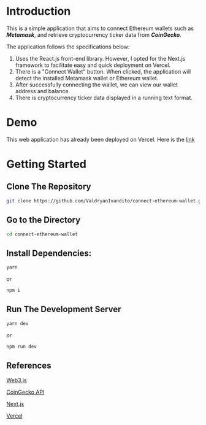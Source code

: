 # Introduction

This is a simple application that aims to connect Ethereum wallets such as **_Metamask_**, and retrieve cryptocurrency ticker data from **_CoinGecko_**.

The application follows the specifications below:

1. Uses the React.js front-end library. However, I opted for the Next.js framework to facilitate easy and quick deployment on Vercel.
2. There is a "Connect Wallet" button. When clicked, the application will detect the installed Metamask wallet or Ethereum wallet.
3. After successfully connecting the wallet, we can view our wallet address and balance.
4. There is cryptocurrency ticker data displayed in a running text format.

# Demo

This web application has already been deployed on Vercel. Here is the [link](https://connect-ethereum-wallet.vercel.app/)

# Getting Started

## Clone The Repository

```bash
git clone https://github.com/ValdryanIvandito/connect-ethereum-wallet.git
```

## Go to the Directory

```bash
cd connect-ethereum-wallet
```

## Install Dependencies:

```bash
yarn
```

_or_

```bash
npm i
```

## Run The Development Server

```bash
yarn dev
```

_or_

```bash
npm run dev
```

## References

[Web3.js](https://web3js.org/)

[CoinGecko API](https://docs.coingecko.com/reference/introduction)

[Next.js](https://nextjs.org/docs)

[Vercel](https://vercel.com/docs)
